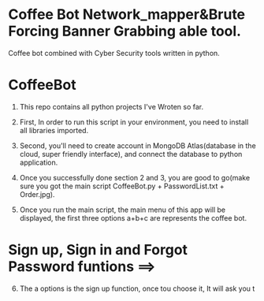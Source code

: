 # Coffee Bot Network_mapper&Brute Forcing Banner Grabbing able tool.
Coffee bot combined with Cyber Security tools written in python.
# CoffeeBot
1. This repo contains all python projects I've Wroten so far.

2. First, In order to run this script in your environment, you need to install all libraries imported.

3. Second, you'll need to create account in MongoDB Atlas(database in the cloud, super friendly interface), and connect the database to python application.

4. Once you successfully done section 2 and 3, you are good to go(make sure you got the main script CoffeeBot.py + PasswordList.txt + Order.jpg).

5. Once you run the main script, the main menu of this app will be displayed, the first three options a+b+c are represents the coffee bot.

# Sign up, Sign in and Forgot Password funtions ==>
6. The a options is the sign up function, once tou choose it, It will ask you t
